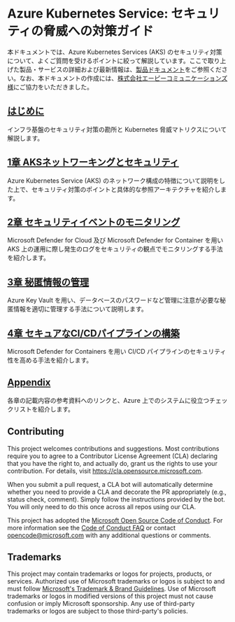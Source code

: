 # Azure Kubernetes Service: セキュリティの脅威への対策ガイド

本ドキュメントでは、Azure Kubernetes Services (AKS) のセキュリティ対策について、よくご質問を受けるポイントに絞って解説しています。ここで取り上げた製品・サービスの詳細および最新情報は、[製品ドキュメント](https://docs.microsoft.com)をご参照ください。なお、本ドキュメントの作成には、[株式会社エーピーコミュニケーションズ様](https://www.ap-com.co.jp/)にご協力をいただきました。

## [はじめに](./chapter00.md)

インフラ基盤のセキュリティ対策の勘所と Kubernetes 脅威マトリクスについて解説します。

## [1章 AKSネットワーキングとセキュリティ](./chapter01.md)

Azure Kubernetes Service (AKS) のネットワーク構成の特徴について説明をした上で、セキュリティ対策のポイントと具体的な参照アーキテクチャを紹介します。

## [2章 セキュリティイベントのモニタリング](./chapter02.md)

Microsoft Defender for Cloud 及び Microsoft Defender for Container を用い AKS 上の運用に際し発生のログをセキュリティの観点でモニタリングする手法を紹介します。

## [3章 秘匿情報の管理](./chapter03.md)

Azure Key Vault を用い、データベースのパスワードなど管理に注意が必要な秘匿情報を適切に管理する手法について説明します。

## [4章 セキュアなCI/CDパイプラインの構築](./chapter04.md)

Microsoft Defender for Containers を用い CI/CD パイプラインのセキュリティ性を高める手法を紹介します。

## [Appendix](./appendix.md)

各章の記載内容の参考資料へのリンクと、Azure 上でのシステムに役立つチェックリストを紹介します。

## Contributing

This project welcomes contributions and suggestions.  Most contributions require you to agree to a
Contributor License Agreement (CLA) declaring that you have the right to, and actually do, grant us
the rights to use your contribution. For details, visit https://cla.opensource.microsoft.com.

When you submit a pull request, a CLA bot will automatically determine whether you need to provide
a CLA and decorate the PR appropriately (e.g., status check, comment). Simply follow the instructions
provided by the bot. You will only need to do this once across all repos using our CLA.

This project has adopted the [Microsoft Open Source Code of Conduct](https://opensource.microsoft.com/codeofconduct/).
For more information see the [Code of Conduct FAQ](https://opensource.microsoft.com/codeofconduct/faq/) or
contact [opencode@microsoft.com](mailto:opencode@microsoft.com) with any additional questions or comments.

## Trademarks

This project may contain trademarks or logos for projects, products, or services. Authorized use of Microsoft 
trademarks or logos is subject to and must follow 
[Microsoft's Trademark & Brand Guidelines](https://www.microsoft.com/en-us/legal/intellectualproperty/trademarks/usage/general).
Use of Microsoft trademarks or logos in modified versions of this project must not cause confusion or imply Microsoft sponsorship.
Any use of third-party trademarks or logos are subject to those third-party's policies.
